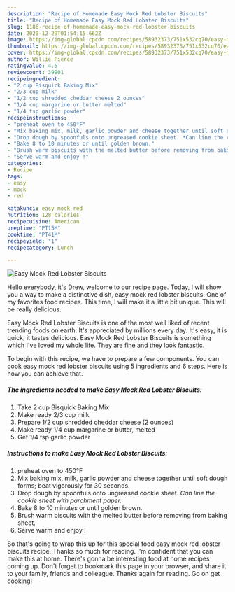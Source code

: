 ```yaml
---
description: "Recipe of Homemade Easy Mock Red Lobster Biscuits"
title: "Recipe of Homemade Easy Mock Red Lobster Biscuits"
slug: 1186-recipe-of-homemade-easy-mock-red-lobster-biscuits
date: 2020-12-29T01:54:15.662Z
image: https://img-global.cpcdn.com/recipes/58932373/751x532cq70/easy-mock-red-lobster-biscuits-recipe-main-photo.jpg
thumbnail: https://img-global.cpcdn.com/recipes/58932373/751x532cq70/easy-mock-red-lobster-biscuits-recipe-main-photo.jpg
cover: https://img-global.cpcdn.com/recipes/58932373/751x532cq70/easy-mock-red-lobster-biscuits-recipe-main-photo.jpg
author: Willie Pierce
ratingvalue: 4.5
reviewcount: 39901
recipeingredient:
- "2 cup Bisquick Baking Mix"
- "2/3 cup milk"
- "1/2 cup shredded cheddar cheese 2 ounces"
- "1/4 cup margarine or butter melted"
- "1/4 tsp garlic powder"
recipeinstructions:
- "preheat oven to 450°F"
- "Mix baking mix, milk, garlic powder and cheese together until soft dough forms; beat vigorously for 30 seconds."
- "Drop dough by spoonfuls onto ungreased cookie sheet. *Can line the cookie sheet with parchment paper.*"
- "Bake 8 to 10 minutes or until golden brown."
- "Brush warm biscuits with the melted butter before removing from baking sheet."
- "Serve warm and enjoy !"
categories:
- Recipe
tags:
- easy
- mock
- red

katakunci: easy mock red 
nutrition: 128 calories
recipecuisine: American
preptime: "PT15M"
cooktime: "PT41M"
recipeyield: "1"
recipecategory: Lunch

---
```



![Easy Mock Red Lobster Biscuits](https://img-global.cpcdn.com/recipes/58932373/751x532cq70/easy-mock-red-lobster-biscuits-recipe-main-photo.jpg)

Hello everybody, it's Drew, welcome to our recipe page. Today, I will show you a way to make a distinctive dish, easy mock red lobster biscuits. One of my favorites food recipes. This time, I will make it a little bit unique. This will be really delicious.



Easy Mock Red Lobster Biscuits is one of the most well liked of recent trending foods on earth. It's appreciated by millions every day. It's easy, it is quick, it tastes delicious. Easy Mock Red Lobster Biscuits is something which I've loved my whole life. They are fine and they look fantastic.


To begin with this recipe, we have to prepare a few components. You can cook easy mock red lobster biscuits using 5 ingredients and 6 steps. Here is how you can achieve that.

<!--inarticleads1-->

##### The ingredients needed to make Easy Mock Red Lobster Biscuits:

1. Take 2 cup Bisquick Baking Mix
1. Make ready 2/3 cup milk
1. Prepare 1/2 cup shredded cheddar cheese (2 ounces)
1. Make ready 1/4 cup margarine or butter, melted
1. Get 1/4 tsp garlic powder




<!--inarticleads2-->

##### Instructions to make Easy Mock Red Lobster Biscuits:

1. preheat oven to 450°F
1. Mix baking mix, milk, garlic powder and cheese together until soft dough forms; beat vigorously for 30 seconds.
1. Drop dough by spoonfuls onto ungreased cookie sheet. *Can line the cookie sheet with parchment paper.*
1. Bake 8 to 10 minutes or until golden brown.
1. Brush warm biscuits with the melted butter before removing from baking sheet.
1. Serve warm and enjoy !




So that's going to wrap this up for this special food easy mock red lobster biscuits recipe. Thanks so much for reading. I'm confident that you can make this at home. There's gonna be interesting food at home recipes coming up. Don't forget to bookmark this page in your browser, and share it to your family, friends and colleague. Thanks again for reading. Go on get cooking!
